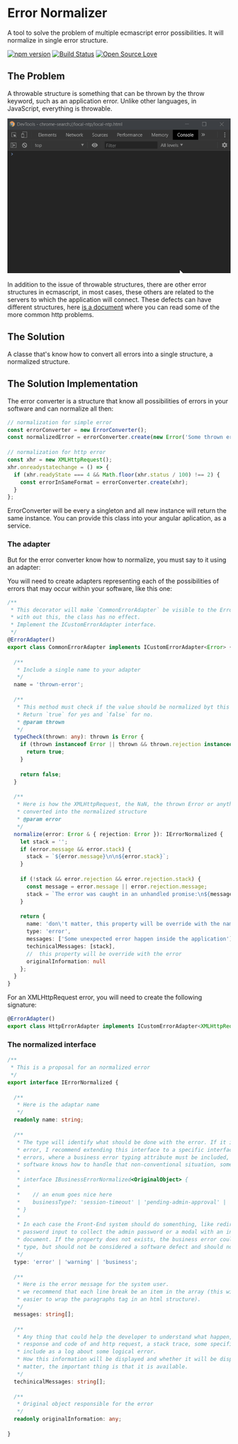 # Error Normalizer
A tool to solve the problem of multiple ecmascript error possibilities. It will normalize in single error structure.

[![npm version](https://badge.fury.io/js/ecma-error-normalizer.svg)](https://badge.fury.io/js/ecma-error-normalizer)
[![Build Status](https://travis-ci.org/lordazzi/ecma-error-normalizer.svg?branch=master)](https://travis-ci.org/lordazzi/ecma-error-normalizer)
[![Open Source Love](https://badges.frapsoft.com/os/mit/mit.svg?v=102)](https://github.com/lordazzi/ecma-error-normalizer/blob/documentation/LICENSE)

## The Problem
A throwable structure is something that can be thrown by the throw keyword, such as an application error. Unlike other languages, in JavaScript, everything is throwable.

![Thrownable example](imgs/erros-ecma-script.gif)

In addition to the issue of throwable structures, there are other error structures in ecmascript, in most cases, these others are related to the servers to which the application will connect. These defects can have different structures, here [is a document](MORE-COMMON-HTTP-PROBLEMS.md) where you can read some of the more common http problems.

## The Solution
A classe that's know how to convert all errors into a single structure, a normalized structure.

## The Solution Implementation
The error converter is a structure that know all possibilities of errors in your software and can normalize all then:

```typescript
// normalization for simple error
const errorConverter = new ErrorConverter();
const normalizedError = errorConverter.create(new Error('Some thrown error'));

// normalization for http error
const xhr = new XMLHttpRequest();
xhr.onreadystatechange = () => {
  if (xhr.readyState === 4 && Math.floor(xhr.status / 100) !== 2) {
    const errorInSameFormat = errorConverter.create(xhr);
  }
};

```

ErrorConverter will be every a singleton and all new instance will return the same instance. You can provide this class into your angular aplication, as a service.

### The adapter
But for the error converter know how to normalize, you must say to it using an adapter:

You will need to create adapters representing each of the possibilities of errors that may occur within your software, like this one:

```typescript
/**
 * This decorator will make `CommonErrorAdapter` be visible to the ErrorConverter,
 * with out this, the class has no effect.
 * Implement the ICustomErrorAdapter interface.
 */
@ErrorAdapter()
export class CommonErrorAdapter implements ICustomErrorAdapter<Error> {

  /**
   * Include a single name to your adapter
   */
  name = 'thrown-error';

  /**
   * This method must check if the value should be normalized byt this class.
   * Return `true` for yes and `false` for no.
   * @param thrown
   */
  typeCheck(thrown: any): thrown is Error {
    if (thrown instanceof Error || thrown && thrown.rejection instanceof Error) {
      return true;
    }

    return false;
  }

  /**
   * Here is how the XMLHttpRequest, the NaN, the thrown Error or anything else will be
   * converted into the normalized structure
   * @param error
   */
  normalize(error: Error & { rejection: Error }): IErrorNormalized {
    let stack = '';
    if (error.message && error.stack) {
      stack = `${error.message}\n\n${error.stack}`;
    }

    if (!stack && error.rejection && error.rejection.stack) {
      const message = error.message || error.rejection.message;
      stack = `The error was caught in an unhandled promise:\n${message}\n\n${error.rejection.stack}`;
    }

    return {
      name: 'don\'t matter, this property will be override with the name of this class',
      type: 'error',
      messages: ['Some unexpected error happen inside the application'],
      techinicalMessages: [stack],
      //  this property will be override with the error
      originalInformation: null
    };
  }
}
```

For an XMLHttpRequest error, you will need to create the following signature:

```typescript
@ErrorAdapter()
export class HttpErrorAdapter implements ICustomErrorAdapter<XMLHttpRequest> 
```

### The normalized interface

```typescript
/**
 * This is a proposal for an normalized error
 */
export interface IErrorNormalized {

  /**
   * Here is the adaptar name
   */
  readonly name: string;

  /**
   * The type will identify what should be done with the error. If it is a bussiness
   * error, I recommend extending this interface to a specific interface for business
   * errors, where a business error typing attribute must be included, so that the
   * software knows how to handle that non-conventional situation, something like this:
   *
   * interface IBusinessErrorNormalized<OriginalObject> {
   *
   *    // an enum goes nice here
   *    businessType?: 'session-timeout' | 'pending-admin-approval' | 'document-identification-is-mandatory';
   * }
   *
   * In each case the Front-End system should do somenthing, like redirect the login, show a
   * password input to collect the admin password or a modal with an input to collect the user
   * document. If the property does not exists, the business error could work exactly as the error
   * type, but should not be considered a software defect and should not have techinical messages.
   */
  type: 'error' | 'warning' | 'business';

  /**
   * Here is the error message for the system user.
   * we recommend that each line break be an item in the array (this will make it
   * easier to wrap the paragraphs tag in an html structure).
   */
  messages: string[];

  /**
   * Any thing that could help the developer to understand what happen, like the
   * response and code of and http request, a stack trace, some specific information
   * include as a log about some logical error.
   * How this information will be displayed and whether it will be displayed does not
   * matter, the important thing is that it is available.
   */
  techinicalMessages: string[];

  /**
   * Original object responsible for the error
   */
  readonly originalInformation: any;

}
```

